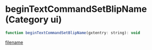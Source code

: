 # beginTextCommandSetBlipName (Category ui)

```js
function beginTextCommandSetBlipName(gxtentry: string): void
```

[filename](beginTextCommandSetBlipName_m.md ':include')